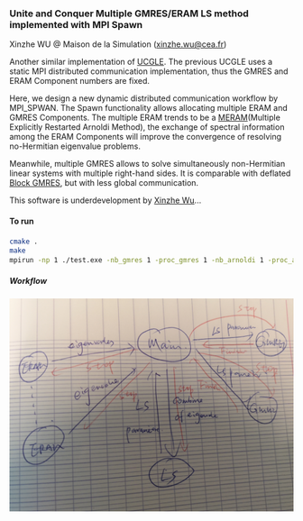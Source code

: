 ### Unite and Conquer Multiple GMRES/ERAM LS method implemented with MPI Spawn

Xinzhe WU @ Maison de la Simulation (xinzhe.wu@cea.fr)

Another similar implementation of [UCGLE](https://github.com/brunowu/UCGLE). The previous UCGLE uses a static MPI distributed communication implementation, thus the GMRES and ERAM Component numbers are fixed.

Here, we design a new dynamic distributed communication workflow by MPI_SPWAN. The Spawn functionality allows allocating multiple ERAM and GMRES Components. The multiple ERAM trends to be a [MERAM](https://epubs.siam.org/doi/10.1137/S1064827500366082)(Multiple Explicitly Restarted Arnoldi Method), the exchange of spectral information among the ERAM Components will improve the convergence of resolving no-Hermitian eigenvalue problems.

Meanwhile, multiple GMRES allows to solve simultaneously non-Hermitian linear systems with multiple right-hand sides. It is comparable with deflated [Block GMRES](http://www.sam.math.ethz.ch/~mhg/pub/delhipap.pdf), but with less global communication.

This software is underdevelopment by [Xinzhe Wu](https://brunowu.github.io/)...

#### To run

```bash
cmake .
make
mpirun -np 1 ./test.exe -nb_gmres 1 -proc_gmres 1 -nb_arnoldi 1 -proc_arnoldi 1 -gmres_exec ./gmres.exe -arnoldi_exec ./arnoldi.exe -lsqr_exec ./lsqr.exe --filename=\"utm300.mtx\" --eps-quiet --eps-nodebug --eps-exsitu --eps-sort=\"LM\" \ --eps-nonherm --eps-nev=10 --eps-blockSize=1 --eps-tol=0.1 --eps-no-print-matrix --eps-all-print --eps-numBlocks=20 --eps-maxRestarts=50 --ksp-nodebug --ksp-frequency=1 --ksp-tol=1e-05 --ksp-num-rhs=2 --ksp-block-size=2 --ksp-no-precond --ksp-num-blocks=120 --ksp-fixed-tol --ksp-no-print-matrix --ksp-all-print --ksp-no-dump-data --ksp-lsp-degree=2 --ksp-lsp-latency=1 --ksp-use-lsp > test.txt
```

##### Workflow

![Workflow of UCMGEL](workflow.jpg)

